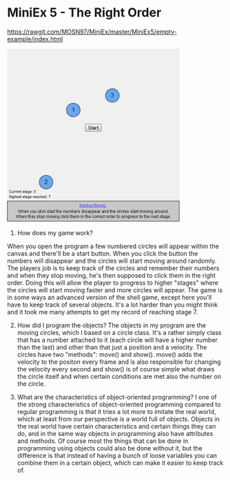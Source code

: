 # MiniEx 5 - The Right Order
https://rawgit.com/MOSN97/MiniEx/master/MiniEx5/empty-example/index.html

![alt text](https://github.com/MOSN97/MiniEx/blob/master/MiniEx5/Screenshot_9.png)

1. How does my game work?

When you open the program a few numbered circles will appear within the canvas and there'll be a start button. When you click the button the numbers will disappear and the circles will start moving around randomly. The players job is to keep track of the circles and remember their numbers and when they stop moving, he's then supposed to click them in the right order. Doing this will allow the player to progress to higher "stages" where the circles will start moving faster and more circles will appear. The game is in some ways an advanced version of the shell game, except here you'll have to keep track of several objects. It's a lot harder than you might think and it took me many attempts to get my record of reaching stage 7.

2. How did I program the objects?
The objects in my program are the moving circles, which I based on a circle class. It's a rather simply class that has a number attached to it (each circle will have a higher number than the last) and other than that just a position and a velocity. The circles have two "methods": move() and show(). move() adds the velocity to the positon every frame and is also responsible for changing the velocity every second and show() is of course simple what draws the circle itself and when certain conditions are met also the number on the circle.

3. What are the characteristics of object-oriented programming?
I one of the strong characteristics of object-oriented programming compared to regular programming is that it tries a lot more to imitate the real world, which at least from our perspective is a world full of objects. Objects in the real world have certain characteristics and certain things they can do, and in the same way objects in programming also have attributes and methods. Of course most the things that can be done in programming using objects could also be done without it, but the difference is that instead of having a bunch of loose variables you can combine them in a certain object, which can make it easier to keep track of.

